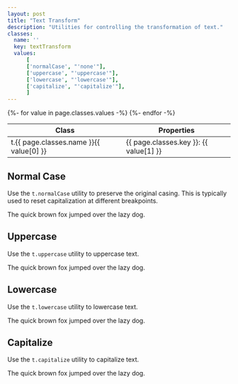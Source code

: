 ```yaml
---
layout: post
title: "Text Transform"
description: "Utilities for controlling the transformation of text."
classes:
  name: ''
  key: textTransform
  values: 
      [
      ['normalCase', "'none'"],
      ['uppercase', "'uppercase'"],
      ['lowercase', "'lowercase'"],
      ['capitalize', "'capitalize'"],
      ]
---
```


<div class="mt-0 border-t border-b border-gray-300 overflow-hidden relative">
<div class="lg:max-h-sm overflow-y-auto scrollbar-w-2 scrollbar-track-gray-lighter scrollbar-thumb-rounded scrollbar-thumb-gray scrolling-touch">
<table class="w-full text-left table-collapse mb-0">
    <thead>
    <tr>
    <th class="text-sm font-semibold text-gray-700 p-2 bg-gray-100">Class</th>
    <th class="text-sm font-semibold text-gray-700 p-2 bg-gray-100">Properties</th>
    </tr>
    </thead>
    <tbody class="align-baseline">
    {%- for value in page.classes.values -%}
        <tr>
        <td class="p-2 border-t border-gray-300 font-mono text-xs text-purple-700 whitespace-no-wrap"><span class="rnt-object">t</span>.{{ page.classes.name }}{{ value[0] }}</td>
        <td class="p-2 border-t border-gray-300 font-mono text-xs text-blue-700 whitespace-pre">{{ page.classes.key }}: {{ value[1] }}</td>
        </tr>
    {%- endfor -%}
    </tbody>
</table>
</div>
</div>

## Normal Case

Use the <code class="language-plaintext"><span class="rnt-object">t</span>.normalCase</code> utility to preserve the original casing. This is typically used to reset capitalization at different breakpoints.

<div class="bg-gray-200 p-2 rounded">
<p class="normal-case text-lg text-gray-800">The quick brown fox jumped over the lazy dog.</p>
</div>

## Uppercase

Use the <code class="language-plaintext"><span class="rnt-object">t</span>.uppercase</code> utility to uppercase text.

<div class="bg-gray-200 p-2 rounded">
<p class="uppercase text-lg text-gray-800">The quick brown fox jumped over the lazy dog.</p>
</div>

## Lowercase

Use the <code class="language-plaintext"><span class="rnt-object">t</span>.lowercase</code> utility to lowercase text.

<div class="bg-gray-200 p-2 rounded">
<p class="lowercase text-lg text-gray-800">The quick brown fox jumped over the lazy dog.</p>
</div>

## Capitalize

Use the <code class="language-plaintext"><span class="rnt-object">t</span>.capitalize</code> utility to capitalize text.

<div class="bg-gray-200 p-2 rounded">
<p class="capitalize text-lg text-gray-800">The quick brown fox jumped over the lazy dog.</p>
</div>
